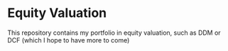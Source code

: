 # Equity Valuation
This repository contains my portfolio in equity valuation, such as DDM or DCF (which I hope to have more to come)
